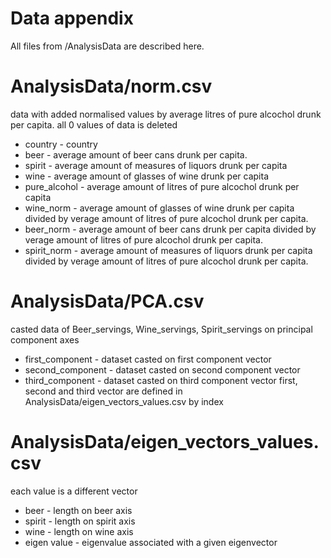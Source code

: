 # Data appendix
All files from /AnalysisData are described here.

# AnalysisData/norm.csv
data with added normalised values by average litres of pure alcochol drunk per capita. all 0 values of data is deleted
* country - country
* beer - average amount of beer cans drunk per capita.
* spirit - average amount of measures of liquors drunk per capita
* wine - average amount of glasses of wine drunk per capita
* pure_alcohol - average amount of litres of pure alcochol drunk per capita
* wine_norm - average amount of glasses of wine drunk per capita divided by verage amount of litres of pure alcochol drunk per capita.
* beer_norm - average amount of beer cans drunk per capita divided by verage amount of litres of pure alcochol drunk per capita.
* spirit_norm - average amount of measures of liquors drunk per capita divided by verage amount of litres of pure alcochol drunk per capita.

# AnalysisData/PCA.csv
casted data of  Beer_servings, Wine_servings, Spirit_servings on principal component axes
* first_component - dataset casted on first component vector
* second_component - dataset casted on second component vector
* third_component - dataset casted on third component vector
first, second and third vector are defined in AnalysisData/eigen_vectors_values.csv by index

# AnalysisData/eigen_vectors_values.csv
each value is a different vector
* beer - length on beer axis
* spirit - length on spirit axis
* wine - length on wine axis
* eigen value - eigenvalue associated with a given eigenvector

